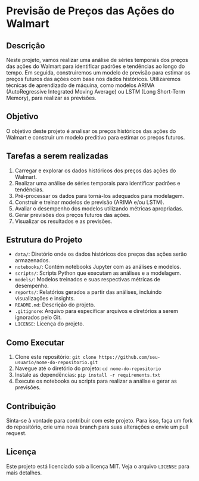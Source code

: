 # Previsão de Preços das Ações do Walmart

## Descrição
Neste projeto, vamos realizar uma análise de séries temporais dos preços das ações do Walmart para identificar padrões e tendências ao longo do tempo. Em seguida, construiremos um modelo de previsão para estimar os preços futuros das ações com base nos dados históricos. Utilizaremos técnicas de aprendizado de máquina, como modelos ARIMA (AutoRegressive Integrated Moving Average) ou LSTM (Long Short-Term Memory), para realizar as previsões.

## Objetivo
O objetivo deste projeto é analisar os preços históricos das ações do Walmart e construir um modelo preditivo para estimar os preços futuros.

## Tarefas a serem realizadas
1. Carregar e explorar os dados históricos dos preços das ações do Walmart.
2. Realizar uma análise de séries temporais para identificar padrões e tendências.
3. Pré-processar os dados para torná-los adequados para modelagem.
4. Construir e treinar modelos de previsão (ARIMA e/ou LSTM).
5. Avaliar o desempenho dos modelos utilizando métricas apropriadas.
6. Gerar previsões dos preços futuros das ações.
7. Visualizar os resultados e as previsões.

## Estrutura do Projeto
- `data/`: Diretório onde os dados históricos dos preços das ações serão armazenados.
- `notebooks/`: Contém notebooks Jupyter com as análises e modelos.
- `scripts/`: Scripts Python que executam as análises e a modelagem.
- `models/`: Modelos treinados e suas respectivas métricas de desempenho.
- `reports/`: Relatórios gerados a partir das análises, incluindo visualizações e insights.
- `README.md`: Descrição do projeto.
- `.gitignore`: Arquivo para especificar arquivos e diretórios a serem ignorados pelo Git.
- `LICENSE`: Licença do projeto.

## Como Executar
1. Clone este repositório: `git clone https://github.com/seu-usuario/nome-do-repositorio.git`
2. Navegue até o diretório do projeto: `cd nome-do-repositorio`
3. Instale as dependências: `pip install -r requirements.txt`
4. Execute os notebooks ou scripts para realizar a análise e gerar as previsões.

## Contribuição
Sinta-se à vontade para contribuir com este projeto. Para isso, faça um fork do repositório, crie uma nova branch para suas alterações e envie um pull request.

## Licença
Este projeto está licenciado sob a licença MIT. Veja o arquivo `LICENSE` para mais detalhes.

